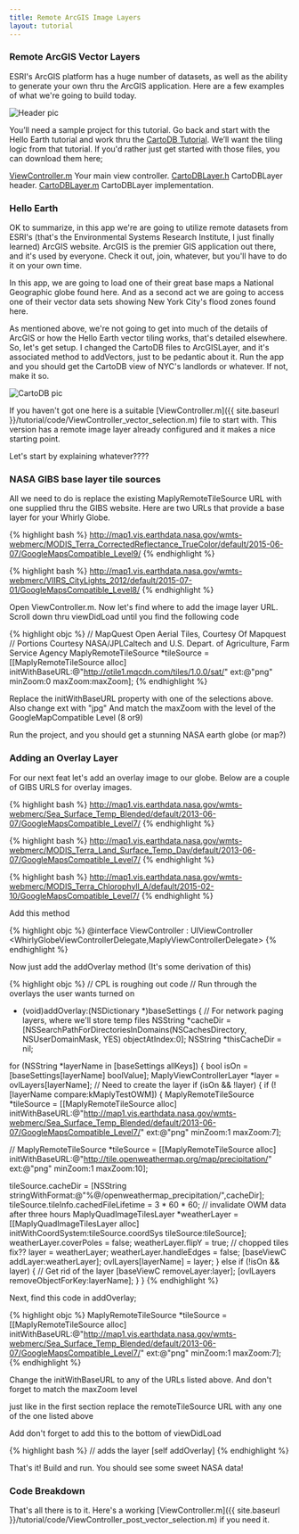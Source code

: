 ```yaml
---
title: Remote ArcGIS Image Layers
layout: tutorial
---
```



### Remote ArcGIS Vector Layers

ESRI's ArcGIS platform has a huge number of datasets, as well as the ability to generate your own thru the ArcGIS application.  Here are a few examples of what we're going to build today. 

![Header pic](https://github.com/CPLamb/WhirlyGlobe-Maply-Site/blob/gh-pages/images/tutorial/ArcGIS_Header.png)

You’ll need a sample project for this tutorial. Go back and start with the Hello Earth tutorial and work thru the [CartoDB Tutorial](https://github.com/CPLamb/WhirlyGlobe-Maply-Site/blob/gh-pages/tutorial/remote_image_layer.md).  We’ll want the tiling logic from that tutorial.  If you'd rather just get started with those files, you can download them here;

[ViewController.m](https://github.com/CPLamb/WhirlyGlobe-Maply-Site/tree/gh-pages/tutorial/code/ViewController_cartodb.m) Your main view controller.
[CartoDBLayer.h](https://github.com/CPLamb/WhirlyGlobe-Maply-Site/tree/gh-pages/tutorial/code/CartoDBLayer.h) CartoDBLayer header.
[CartoDBLayer.m](https://github.com/CPLamb/WhirlyGlobe-Maply-Site/tree/gh-pages/tutorial/code/CartoDBLayer.m) CartoDBLayer implementation.

### Hello Earth
OK to summarize, in this app we're are going to utilize remote datasets from ESRI's (that's the Environmental Systems Research Institute, I just finally learned) ArcGIS website.  ArcGIS is the premier GIS application out there, and it's used by everyone.  Check it out, join, whatever, but you'll have to do it on your own time.

In this app, we are going to load one of their great base maps a National Geographic globe found here.
And as a second act we are going to access one of their vector data sets showing New York City's flood zones found here.

As mentioned above, we're not going to get into much of the details of ArcGIS or how the Hello Earth vector tiling works, that's detailed elsewhere.  So, let's get setup.  I changed the CartoDB files to ArcGISLayer, and it's associated method to addVectors, just to be pedantic about it.  Run the app and you should get the CartoDB view of NYC's landlords or whatever.  If not, make it so.

![CartoDB pic](https://github.com/CPLamb/WhirlyGlobe-Maply-Site/blob/gh-pages/images/tutorial/CartoDB_NYCBuildings.png)




If you haven't got one here is a suitable [ViewController.m]({{ site.baseurl }}/tutorial/code/ViewController_vector_selection.m) file to start with.  This version has a remote image layer already configured and it makes a nice starting point.

Let's start by explaining whatever????

### NASA GIBS base layer tile sources

All we need to do is replace the existing MaplyRemoteTileSource URL with one supplied thru the GIBS website.  Here are two URLs that provide a base layer for your Whirly Globe.

{% highlight bash %}
http://map1.vis.earthdata.nasa.gov/wmts-webmerc/MODIS_Terra_CorrectedReflectance_TrueColor/default/2015-06-07/GoogleMapsCompatible_Level9/
{% endhighlight %}

{% highlight bash %}
http://map1.vis.earthdata.nasa.gov/wmts-webmerc/VIIRS_CityLights_2012/default/2015-07-01/GoogleMapsCompatible_Level8/
{% endhighlight %}

Open ViewController.m. Now let's find where to add the image layer URL.  Scroll down thru viewDidLoad until you find the following code

{% highlight objc %}
// MapQuest Open Aerial Tiles, Courtesy Of Mapquest
// Portions Courtesy NASA/JPL­Caltech and U.S. Depart. of Agriculture, Farm Service Agency
MaplyRemoteTileSource *tileSource =
[[MaplyRemoteTileSource alloc]
    initWithBaseURL:@"http://otile1.mqcdn.com/tiles/1.0.0/sat/"
    ext:@"png" minZoom:0 maxZoom:maxZoom];
{% endhighlight %}

Replace the initWithBaseURL property with one of the selections above.
Also change ext with "jpg"
And match the maxZoom with the level of the GoogleMapCompatible Level (8 or9)

Run the project, and you should get a stunning NASA earth globe (or map?)

### Adding an Overlay Layer

For our next feat let's add an overlay image to our globe.  Below are a couple of GIBS URLS for overlay images.

{% highlight bash %}
http://map1.vis.earthdata.nasa.gov/wmts-webmerc/Sea_Surface_Temp_Blended/default/2013-06-07/GoogleMapsCompatible_Level7/
{% endhighlight %}

{% highlight bash %}
http://map1.vis.earthdata.nasa.gov/wmts-webmerc/MODIS_Terra_Land_Surface_Temp_Day/default/2013-06-07/GoogleMapsCompatible_Level7/
{% endhighlight %}

{% highlight bash %}
http://map1.vis.earthdata.nasa.gov/wmts-webmerc/MODIS_Terra_Chlorophyll_A/default/2015-02-10/GoogleMapsCompatible_Level7/
{% endhighlight %}


Add this method

{% highlight objc %}
@interface ViewController : UIViewController 
                <WhirlyGlobeViewControllerDelegate,MaplyViewControllerDelegate>
{% endhighlight %}

Now just add the addOverlay method  (It's some derivation of this)

{% highlight objc %}
­// CPL is roughing out code
// Run through the overlays the user wants turned on
- (void)addOverlay:(NSDictionary *)baseSettings
{
// For network paging layers, where we'll store temp files
NSString *cacheDir = [NSSearchPathForDirectoriesInDomains(NSCachesDirectory, NSUserDomainMask, YES)  objectAtIndex:0];
NSString *thisCacheDir = nil;

for (NSString *layerName in [baseSettings allKeys])
{
bool isOn = [baseSettings[layerName] boolValue];
MaplyViewControllerLayer *layer = ovlLayers[layerName];
// Need to create the layer
if (isOn && !layer)
{
if (![layerName compare:kMaplyTestOWM])
{
MaplyRemoteTileSource *tileSource = [[MaplyRemoteTileSource alloc] initWithBaseURL:@"http://map1.vis.earthdata.nasa.gov/wmts-webmerc/Sea_Surface_Temp_Blended/default/2013-06-07/GoogleMapsCompatible_Level7/"
ext:@"png" minZoom:1 maxZoom:7];

//             MaplyRemoteTileSource *tileSource = [[MaplyRemoteTileSource alloc] initWithBaseURL:@"http://tile.openweathermap.org/map/precipitation/" ext:@"png" minZoom:1 maxZoom:10];

tileSource.cacheDir = [NSString stringWithFormat:@"%@/openweathermap_precipitation/",cacheDir];
tileSource.tileInfo.cachedFileLifetime = 3 * 60 * 60; // invalidate OWM data after three hours
MaplyQuadImageTilesLayer *weatherLayer = [[MaplyQuadImageTilesLayer alloc] initWithCoordSystem:tileSource.coordSys tileSource:tileSource];
weatherLayer.coverPoles = false;
weatherLayer.flipY = true;         // chopped tiles fix??
layer = weatherLayer;
weatherLayer.handleEdges = false;
[baseViewC addLayer:weatherLayer];
ovlLayers[layerName] = layer;
} else if (!isOn && layer)
{
// Get rid of the layer
[baseViewC removeLayer:layer];
[ovlLayers removeObjectForKey:layerName];
}
}
{% endhighlight %}

Next, find this code in addOverlay;

{% highlight objc %}
MaplyRemoteTileSource *tileSource = [[MaplyRemoteTileSource alloc] initWithBaseURL:@"http://map1.vis.earthdata.nasa.gov/wmts-webmerc/Sea_Surface_Temp_Blended/default/2013-06-07/GoogleMapsCompatible_Level7/"
ext:@"png" minZoom:1 maxZoom:7];
{% endhighlight %}
 
Change the initWithBaseURL to any of the URLs listed above.
And don't forget to match the maxZoom level

just like in the first section replace the remoteTileSource URL with any one of the one listed above

Add don't forget to add this to the bottom of viewDidLoad

{% highlight bash %}
// adds the layer
[self addOverlay]
{% endhighlight %}


That's it! Build and run.  You should see some sweet NASA data! 

### Code Breakdown

That's all there is to it.  Here's a working [ViewController.m]({{ site.baseurl }}/tutorial/code/ViewController_post_vector_selection.m) if you need it.
